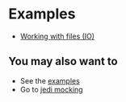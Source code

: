 # Examples

* [Working with files (IO)][io-input-output]


## You may also want to
* See the [examples][examples]
* Go to [jedi mocking][advanced]


[io-input-output]: ./io-input-output.md

[advanced]: ../advanced
[examples]: ../examples
